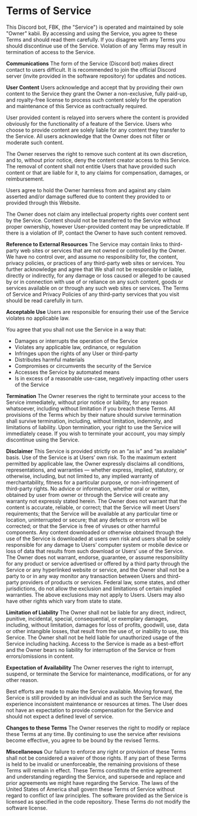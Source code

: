 # Terms of Service

This Discord bot, FBK, (the "Service") is operated and maintained by sole "Owner" kabii. By accessing and using the Service, you agree to these Terms and should read them carefully. If you disagree with any Terms you should discontinue use of the Service. Violation of any Terms may result in termination of access to the Service.

**Communications**
The form of the Service (Discord bot) makes direct contact to users difficult. It is recommended to join the official Discord server (invite provided in the software repository) for updates and notices. 

**User Content**
Users acknowledge and accept that by providing their own content to the Service they grant the Owner a non-exclusive, fully paid-up, and royalty-free license to process such content solely for the operation and maintenance of this Service as contractually required.

User provided content is relayed into servers where the content is provided obviously for the functionality of a feature of the Service. Users who choose to provide content are solely liable for any content they transfer to the Service. All users acknowledge that the Owner does not filter or moderate such content.

The Owner reserves the right to remove such content at its own discretion, and to, without prior notice, deny the content creator access to this Service. The removal of content shall not entitle Users that have provided such content or that are liable for it, to any claims for compensation, damages, or reimbursement.  

Users agree to hold the Owner harmless from and against any claim asserted and/or damage suffered due to content they provided to or provided through this Website.

The Owner does not claim any intellectual property rights over content sent by the Service. Content should not be transferred to the Service without proper ownership, however User-provided content may be unpredictable. If there is a violation of IP, contact the Owner to have such content removed.
 
**Reference to External Resources**
The Service may contain links to third-party web sites or services that are not owned or controlled by the Owner. We have no control over, and assume no responsibility for, the content, privacy policies, or practices of any third-party web sites or services. You further acknowledge and agree that We shall not be responsible or liable, directly or indirectly, for any damage or loss caused or alleged to be caused by or in connection with use of or reliance on any such content, goods or services available on or through any such web sites or services. The Terms of Service and Privacy Policies of any third-party services that you visit should be read carefully in turn.

**Acceptable Use**
Users are responsible for ensuring their use of the Service violates no applicable law.

You agree that you shall not use the Service in a way that:
- Damages or interrupts the operation of the Service
- Violates any applicable law, ordinance, or regulation
- Infringes upon the rights of any User or third-party
- Distributes harmful materials 
- Compromises or circumvents the security of the Service
- Accesses the Service by automated means
- Is in excess of a reasonable use-case, negatively impacting other users of the Service

**Termination**
The Owner reserves the right to terminate your access to the Service immediately, without prior notice or liability, for any reason whatsoever, including without limitation if you breach these Terms. All provisions of the Terms which by their nature should survive termination shall survive termination, including, without limitation, indemnity, and limitations of liability. Upon termination, your right to use the Service will immediately cease. If you wish to terminate your account, you may simply discontinue using the Service.

**Disclaimer**
This Service is provided strictly on an “as is” and “as available” basis. Use of the Service is at Users’ own risk. To the maximum extent permitted by applicable law, the Owner expressly disclaims all conditions, representations, and warranties — whether express, implied, statutory, or otherwise, including, but not limited to, any implied warranty of merchantability, fitness for a particular purpose, or non-infringement of third-party rights. No advice or information, whether oral or written, obtained by user from owner or through the Service will create any warranty not expressly stated herein. The Owner does not warrant that the content is accurate, reliable, or correct; that the Service will meet Users’ requirements; that the Service will be available at any particular time or location, uninterrupted or secure; that any defects or errors will be corrected; or that the Service is free of viruses or other harmful components. Any content downloaded or otherwise obtained through the use of the Service is downloaded at users own risk and users shall be solely responsible for any damage to Users’ computer system or mobile device or loss of data that results from such download or Users’ use of the Service. The Owner does not warrant, endorse, guarantee, or assume responsibility for any product or service advertised or offered by a third party through the Service or any hyperlinked website or service, and the Owner shall not be a party to or in any way monitor any transaction between Users and third-party providers of products or services. Federal law, some states, and other jurisdictions, do not allow the exclusion and limitations of certain implied warranties. The above exclusions may not apply to Users. Users may also have other rights which vary from state to state. 

**Limitation of Liability**
The Owner shall not be liable for any direct, indirect, punitive, incidental, special, consequential, or exemplary damages, including, without limitation, damages for loss of profits, goodwill, use, data or other intangible losses, that result from the use of, or inability to use, this Service. The Owner shall not be held liable for unauthorized usage of the Service including hacking. Access to the Service is made as a best-effort and the Owner bears no liability for interruption of the Service or from errors/omissions in content. 

**Expectation of Availability**
The Owner reserves the right to interrupt, suspend, or terminate the Service for maintenance, modifications, or for any other reason.

Best efforts are made to make the Service available. Moving forward, the Service is still provided by an individual and as such the Service may experience inconsistent maintenance or resources at times. The User does not have an expectation to provide compensation for the Service and should not expect a defined level of service.

**Changes to these Terms**
The Owner reserves the right to modify or replace these Terms at any time. By continuing to use the service after revisions become effective, you agree to be bound by the revised Terms.

**Miscellaneous**
Our failure to enforce any right or provision of these Terms shall not be considered a waiver of those rights. If any part of these Terms is held to be invalid or unenforceable, the remaining provisions of these Terms will remain in effect. 
These Terms constitute the entire agreement and understanding regarding the Service, and supersede and replace and prior agreements we might have regarding the Service.
The laws of the United States of America shall govern these Terms of Service without regard to conflict of law principles.
The software provided as the Service is licensed as specified in the code repository. These Terms do not modify the software license. 